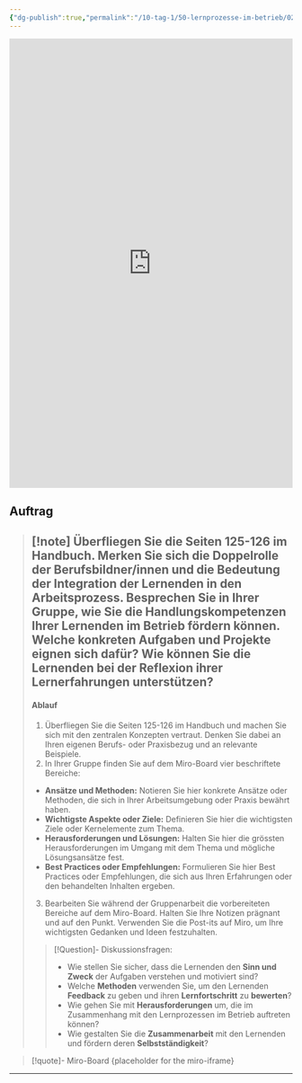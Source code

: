 ```yaml
---
{"dg-publish":true,"permalink":"/10-tag-1/50-lernprozesse-im-betrieb/02/"}
---
```


<iframe src="https://aburossi.github.io/prezi/BBK/lernprozesse/#/" style="border:0px #ffffff none;" name="myiFrame" scrolling="no" frameborder="1" marginheight="0px" marginwidth="0px" height="800px" width="100%" allowfullscreen></iframe>



## Auftrag

>[!note] Überfliegen Sie die Seiten 125-126 im Handbuch. Merken Sie sich die **Doppelrolle der Berufsbildner/innen** und die Bedeutung der **Integration der Lernenden in den Arbeitsprozess**.
>**Besprechen Sie in Ihrer Gruppe, wie Sie die Handlungskompetenzen Ihrer Lernenden im Betrieb fördern können.  Welche konkreten Aufgaben und Projekte eignen sich dafür? Wie können Sie die Lernenden bei der Reflexion ihrer Lernerfahrungen unterstützen?**
>---
>#### Ablauf
>1. Überfliegen Sie die Seiten 125-126 im Handbuch und machen Sie sich mit den zentralen Konzepten vertraut. Denken Sie dabei an Ihren eigenen Berufs- oder Praxisbezug und an relevante Beispiele.
>2. In Ihrer Gruppe finden Sie auf dem Miro-Board vier beschriftete Bereiche:
>- **Ansätze und Methoden:** Notieren Sie hier konkrete Ansätze oder Methoden, die sich in Ihrer Arbeitsumgebung oder Praxis bewährt haben.
>- **Wichtigste Aspekte oder Ziele:** Definieren Sie hier die wichtigsten Ziele oder Kernelemente zum Thema.
>- **Herausforderungen und Lösungen:** Halten Sie hier die grössten Herausforderungen im Umgang mit dem Thema und mögliche Lösungsansätze fest.
>- **Best Practices oder Empfehlungen:**  Formulieren Sie hier Best Practices oder Empfehlungen, die sich aus Ihren Erfahrungen oder den behandelten Inhalten ergeben.
>3. Bearbeiten Sie während der Gruppenarbeit die vorbereiteten Bereiche auf dem Miro-Board. Halten Sie Ihre Notizen prägnant und auf den Punkt. Verwenden Sie die Post-its auf Miro, um Ihre wichtigsten Gedanken und Ideen festzuhalten.
>>[!Question]- Diskussionsfragen:
>>- Wie stellen Sie sicher, dass die Lernenden den **Sinn und Zweck** der Aufgaben verstehen und motiviert sind?
>>- Welche **Methoden** verwenden Sie, um den Lernenden **Feedback** zu geben und ihren **Lernfortschritt** zu **bewerten**?
>>- Wie gehen Sie mit **Herausforderungen** um, die im Zusammenhang mit den Lernprozessen im Betrieb auftreten können?
>>- Wie gestalten Sie die **Zusammenarbeit** mit den Lernenden und fördern deren **Selbstständigkeit**?




>[!quote]- Miro-Board
>{placeholder for the miro-iframe}


---

